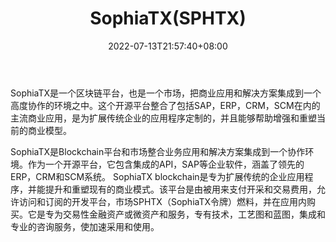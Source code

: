 ﻿---
weight: 
title: "SophiaTX(SPHTX)"
description: "SophiaTX是一个区块链平台，也是一个市场，把商业应用和解决方案集成到一个高度协作的环境之中"
date: 2022-07-13T21:57:40+08:00
lastmod: 2022-07-13T16:45:40+08:00
draft: false
authors: ["浮尘"]
featuredImage: "sophiatxsphtx.webp"
link: "https://www.sophiatx.com/"
tags: ["数字代币","SophiaTX(SPHTX)"]
categories: ["navigation"]
navigation: ["数字代币"]
lightgallery: true
toc: true
pinned: false
recommend: false
recommend1: false
---
SophiaTX是一个区块链平台，也是一个市场，把商业应用和解决方案集成到一个高度协作的环境之中。这个开源平台整合了包括SAP，ERP，CRM，SCM在内的主流商业应用，是为扩展传统企业的应用程序定制的，并且能够帮助增强和重塑当前的商业模型。

 

SophiaTX是Blockchain平台和市场整合业务应用和解决方案集成到一个协作环境。作为一个开源平台，它包含集成的API，SAP等企业软件，涵盖了领先的ERP，CRM和SCM系统。 SophiaTX blockchain是专为扩展传统的企业应用程序，并能提升和重塑现有的商业模式。该平台是由被用来支付开采和交易费用，允许访问和订阅的开发平台，市场SPHTX（SophiaTX令牌）燃料，并在应用内购买。它是专为交易性金融资产或微资产和服务，专有技术，工艺图和蓝图，集成和专业的咨询服务，使加速采用和使用。